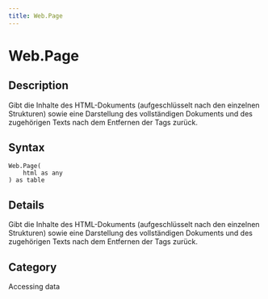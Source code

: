 ```yaml
---
title: Web.Page
---
```


# Web.Page


## Description

Gibt die Inhalte des HTML-Dokuments (aufgeschlüsselt nach den einzelnen Strukturen) sowie eine Darstellung des vollständigen Dokuments und des zugehörigen Texts nach dem Entfernen der Tags zurück.


## Syntax

```powerquery
Web.Page(
    html as any
) as table
```


## Details

Gibt die Inhalte des HTML-Dokuments (aufgeschlüsselt nach den einzelnen Strukturen) sowie eine Darstellung des vollständigen Dokuments und des zugehörigen Texts nach dem Entfernen der Tags zurück.



## Category
Accessing data
